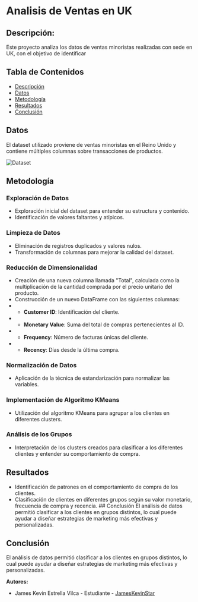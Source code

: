 # Analisis de Ventas en UK

## Descripción:
Este proyecto analiza los datos de ventas minoristas realizadas con sede en UK, con el objetivo de identificar 


## Tabla de Contenidos 
- [Descripción](#descripción)
- [Datos](#datos)
- [Metodología](#metodología)
- [Resultados](#resultados)
- [Conclusión](#conclusión)

## Datos 
El dataset utilizado proviene de ventas minoristas en el Reino Unido y contiene múltiples columnas sobre transacciones de productos. 

![Dataset](Imagenes/Dataset.png)

## Metodología 

### Exploración de Datos 
- Exploración inicial del dataset para entender su estructura y contenido.
- Identificación de valores faltantes y atípicos.

### Limpieza de Datos 
- Eliminación de registros duplicados y valores nulos.
- Transformación de columnas para mejorar la calidad del dataset.

### Reducción de Dimensionalidad 
- Creación de una nueva columna llamada "Total", calculada como la multiplicación de la cantidad comprada por el precio unitario del producto.
- Construcción de un nuevo DataFrame con las siguientes columnas:
- - **Customer ID**: Identificación del cliente.
- - **Monetary Value**: Suma del total de compras pertenecientes al ID. 
- - **Frequency**: Número de facturas únicas del cliente.
- - **Recency**: Días desde la última compra.

### Normalización de Datos 
- Aplicación de la técnica de estandarización para normalizar las variables.

### Implementación de Algoritmo KMeans 
- Utilización del algoritmo KMeans para agrupar a los clientes en diferentes clusters.

### Análisis de los Grupos 
- Interpretación de los clusters creados para clasificar a los diferentes clientes y entender su comportamiento de compra.

## Resultados 
- Identificación de patrones en el comportamiento de compra de los clientes.
- Clasificación de clientes en diferentes grupos según su valor monetario, frecuencia de compra y recencia. ## Conclusión El análisis de datos permitió clasificar a los clientes en grupos distintos, lo cual puede ayudar a diseñar estrategias de marketing más efectivas y personalizadas.

## Conclusión 
El análisis de datos permitió clasificar a los clientes en grupos distintos, lo cual puede ayudar a diseñar estrategias de marketing más efectivas y personalizadas.  
  
**Autores:**
  - James Kevin Estrella Vilca - Estudiante - [JamesKevinStar](https://github.com/JamesKevinStar)
